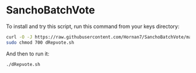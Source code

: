 # SanchoBatchVote
To install and try this script, run this command from your keys directory:
```bash
curl -O -J https://raw.githubusercontent.com/Hornan7/SanchoBatchVote/main/dRepvote.sh
sudo chmod 700 dRepvote.sh
```
And then to run it:
```bash
./dRepvote.sh
```
